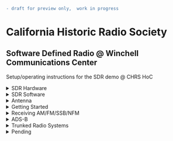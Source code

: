 ```diff
- draft for preview only,  work in progress
```

# California Historic Radio Society #
## Software Defined Radio @ Winchell Communications Center ##

Setup/operating instructions for the SDR demo @ CHRS HoC

<details>

  <summary>SDR Hardware</summary>

  ## Hardware ###

  RSP DUO and ELAD FDM are the two SDR hardware models available at CHRS HoC. 
  
  RSP Duo 

  <img
    src="https://raw.githubusercontent.com/chrs-hoc/chrs-hoc.github.io/main/pic/SDRplay-RSPduo.jpg"
    alt="RSPDUO SDR"
    width="300"
    height="300">
 

  ELAD

  <img
    src="https://raw.githubusercontent.com/chrs-hoc/chrs-hoc.github.io/main/pic/elad-fdm-s2.jpg"
    alt="ELAD SDR"
    width="300"
    height="300">

</details>

<details>

<summary>SDR Software</summary> 

On the SDR Demo PC, in addition to the OEM software for the aforementioned devices, we also have [HDSDR](https://www.hdsdr.de/) and [SDRConsole](https://www.sdr-radio.com/console) installed.

</details>

<details>
<summary> Antenna </summary>

Discone Antenna for HoC 

<img
  src="https://raw.githubusercontent.com/chrs-hoc/chrs-hoc.github.io/main/pic/Antenna.jpg"
  alt="CHRS SDR Antenna"
  width="300"
  height="300">

</details>

<details>



<summary> Getting Started </summary>

The hardware and software combinations listed below are tested at the HoC setup.

| Hardware      | SDR Software     | Comments      |
| :---          |    :----:        |          ---: |
| RSPDuo        | SDR Uno          | OEM Software  |
| ELAD FDM      | FDM SW2          | OEM Software  |
| RSPDuo        | SDR Console      | Freeware      |
| ELAD          | SDR Console      | Freeware      |
| RSPDuo        | HDSDR            | Freeware      |
| ELAD  FDM     | HDSDR            | Freeware     |  


Unlike the respective OEM software, both HD SDR and SDR Console is configured to work with ELAD **and** RSPDuo.

## Starting the SDR ##

Checklist 
* Ensure both SDRs are powered up via the USB to the host PC
* Verify proper antenna connection to the SDR

To start the SDR software, type in the SDR software name in the search box next to the Windows start button, then select and start.
## SDR Uno/FDM SW2 - Selecting SDR Hardware ##
For SDR Uno and ELAD FDM, they default to their respective OEM hardware.

## HD SDR - Selecting SDR Hardware ##
For HDSDR, the software will prompt you during start-up  to choose the respective EXT_IO DLL to select SDR Hardware

Select:

extio_elad_fdm_6144k_v3_04.dll -  for ELAD

ExtIO_SDRlay_RSPduo.dll - for RSPDuo

<img
    src="https://raw.githubusercontent.com/chrs-hoc/chrs-hoc.github.io/main/pic/HDSDR-Select.PNG"
    alt="HD SDR Selection"
    width="70%"
    height="70%">

## SDR Console - Selecting SDR Hardware ##

SDR Console provides the SDR selection during start-up.

<img
    src="https://raw.githubusercontent.com/chrs-hoc/chrs-hoc.github.io/main/pic/SDRConsole-select.PNG"
    alt="SDR Console Selection"
    width="70%"
    height="70%">



</details>
<details>

<summary>Receiving AM/FM/SSB/NFM</summary>

Decoding AM/FM/SSB/NFM is not covered here, please reference to respective product documentation for the same.

Detailed operating manuals

[SDR Uno](https://www.sdrplay.com/docs/SDRplay_SDRuno_User_Manual.pdf)

[FDM-SW2](https://amd.co.at/anti/afu/FDM_DUO/Manuals/Sw2_user_manual_rev1.01draft.pdf)

[HDSDR](https://www.hdsdr.de/faq.html)

[SDR Console](https://www.sp2put.pl/wp-content/uploads/2017/07/SDR-Console-V2.pdf)

</details>
<details>
<summary> ADS-B </summary>

### ADS-B ###

Automatic Dependent Surveillance-Broadcast (ADS-B)
 is an advanced surveillance technology that combines an aircraft's positioning source, aircraft avionics, and a ground infrastructure to create an accurate surveillance interface between aircraft and ATC.

 ADS-B Out works by broadcasting information about an aircraft's GPS location, altitude, ground speed and other data to ground stations and other aircraft, once per second. Air traffic controllers and properly equipped aircraft can immediately receive this information.

Reference resources


[Wikipedia](https://en.wikipedia.org/wiki/Automatic_Dependent_Surveillance%E2%80%93Broadcast)

[Sigidwiki](https://www.sigidwiki.com/wiki/Automatic_Dependent_Surveillance-Broadcast_(ADS-B))

[FAA](https://www.faa.gov/about/office_org/headquarters_offices/avs/offices/afx/afs/afs400/afs410/ads-b)


## Instructions for decoding ADS-B at HOC ##

ADS-B Decode is configured for RSPDuo. 

Prerequisites
1. Close all SDR Software (SDR Uno or other frontend UI).

## Procedure ##

1. Open the ADS-B folder on the desktop

<img
  src="https://raw.githubusercontent.com/chrs-hoc/chrs-hoc.github.io/main/pic/ads-b/ADS-B.PNG"
  alt="ADS-B Antenna connection"
  width="70%"
  height="70%">

2. Doubleclick and run the "start8I" shortcut

In a couple of seconds this will bring up a command prompt with the decoded ADS-B Data.
Since we are close to SFO, it should list several Aircrafts within seconds of starting up.

<img
  src="https://raw.githubusercontent.com/chrs-hoc/chrs-hoc.github.io/main/pic/ads-b/ADSB-1.PNG"
  alt="ADS-B decode"
  width="70%"
  height="70%">

3. Return to the ADS-B folder on the desktop and start  Virtual Radar.exe which will bring up the Virtual Radar UI

 <img
  src="https://raw.githubusercontent.com/chrs-hoc/chrs-hoc.github.io/main/pic/ads-b/ADSB-2.PNG"
  alt="Virtual Radar"
  width="70%"
  height="70%">

4. Click on the blue hyperlink on the Virtual Radar UI (http://127.0.0.1:8081/VirtualRadar)

That will bring up the webpage with the ADS-B data plotted the map

 <img
  src="https://raw.githubusercontent.com/chrs-hoc/chrs-hoc.github.io/main/pic/ads-b/ADSB-3.PNG"
  alt="Virtual Radar"
  width="70%"
  height="70%">

5. Click on any aircraft to find the details about it.

Note : Close the ADS-B Decoder and command prompt before running other SDR applications. 
Press Control+C on the command prompt to close it. After Control+C Type "Yes" to "Terminate the batch job" prompt on the command window

</details>

<details>
<summary> Trunked Radio Systems</summary>

A trunked radio system is a two-way radio system that uses a control channel to automatically assign frequency channels to groups of user radios.

[Wikipedia - Trunked Radio](https://en.wikipedia.org/wiki/Trunked_radio_system)

[WIkipedia - PL-25](https://en.wikipedia.org/wiki/Trunked_radio_system)

[Radio Reference wiki](https://wiki.radioreference.com/index.php/Trunked_Radio_Systems)

[Alameda country Trunked Radio systems](https://www.radioreference.com/db/browse/ctid/183/trs)



## Instructions for receiving trunked radio at HOC ##

Prerequisites
1. Close all SDR Software (SDR Uno or other frontend UI).

## Procedure ##

1. Open the SDR-Trunk folder on the desktop

<img
  src="https://raw.githubusercontent.com/chrs-hoc/chrs-hoc.github.io/main/pic/trunked-radio/sdr-trunk-folder.png"
  alt="SDR Trunk folder"
  width="70%"
  height="70%">


</details>



<details>


<summary>Pending</summary>

### SDR Play specific plug-ins 
* FRAN 


### Receving audio signals

* AM Broadcast

  - Using RSP DUO
  - Using ELAD

* FM Broadcast


* Weather broadcast 

* SSB 


* WWV


* ATC 

### Decoding data - audio encoded
#### Basics 
Explanation of basic decoding with virtual audio patch


* CW

* FT8

* WSPR

* ACARS

* ADS-B

* APRS 

* AIS 

* Weather Fax

* ISM/ Utility meter Standard Consumption Message (SCM) 

* Trunked Radio/Digital Audio

* ATCS (TBD) 
</details>
